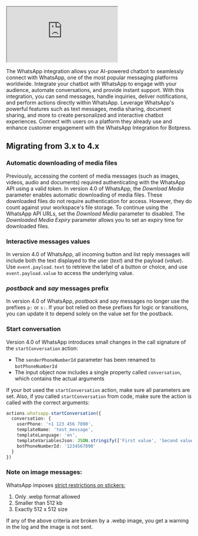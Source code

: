 <iframe src="https://www.youtube.com/embed/Kt4Ay_q-WKI" ></iframe>

The WhatsApp integration allows your AI-powered chatbot to seamlessly connect with WhatsApp, one of the most popular messaging platforms worldwide. Integrate your chatbot with WhatsApp to engage with your audience, automate conversations, and provide instant support. With this integration, you can send messages, handle inquiries, deliver notifications, and perform actions directly within WhatsApp. Leverage WhatsApp's powerful features such as text messages, media sharing, document sharing, and more to create personalized and interactive chatbot experiences. Connect with users on a platform they already use and enhance customer engagement with the WhatsApp Integration for Botpress.

## Migrating from 3.x to 4.x

### Automatic downloading of media files

Previously, accessing the content of media messages (such as images, videos, audio and documents) required authenticating with the WhatsApp API using a valid token. In version 4.0 of WhatsApp, the _Download Media_ parameter enables automatic downloading of media files. These downloaded files do not require authentication for access. However, they do count against your workspace's file storage. To continue using the WhatsApp API URLs, set the _Download Media_ parameter to disabled. The _Downloaded Media Expiry_ parameter allows you to set an expiry time for downloaded files.

### Interactive messages values

In version 4.0 of WhatsApp, all incoming button and list reply messages will include both the text displayed to the user (_text_) and the payload (_value_). Use `event.payload.text` to retrieve the label of a button or choice, and use `event.payload.value` to access the underlying value.

### _postback_ and _say_ messages prefix

In version 4.0 of WhatsApp, _postback_ and _say_ messages no longer use the prefixes `p:` or `s:`. If your bot relied on these prefixes for logic or transitions, you can update it to depend solely on the value set for the postback.

### Start conversation

Version 4.0 of WhatsApp introduces small changes in the call signature of the `startConversation` action:

- The `senderPhoneNumberId` parameter has been renamed to `botPhoneNumberId`
- The input object now includes a single property called `conversation`, which contains the actual arguments

If your bot used the `startConversation` action, make sure all parameters are set. Also, if you called `startConversation` from code, make sure the action is called with the correct arguments:

```ts
actions.whatsapp.startConversation({
  conversation: {
    userPhone: '+1 123 456 7890',
    templateName: 'test_message',
    templateLanguage: 'en',
    templateVariablesJson: JSON.stringify(['First value', 'Second value'])
    botPhoneNumberId: '1234567890'
  }
})
```

### Note on image messages:

WhatsApp imposes [strict restrictions on stickers:](https://developers.facebook.com/docs/whatsapp/cloud-api/messages/sticker-messages)

1. Only .webp format allowed
2. Smaller than 512 kb
3. Exactly 512 x 512 size

If any of the above criteria are broken by a .webp image, you get a warning in the log and the image is not sent.

